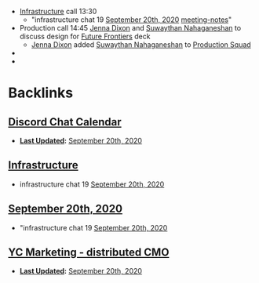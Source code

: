 - [Infrastructure](<Infrastructure.md>) call 13:30 
    - "infrastructure chat 19 [September 20th, 2020](<September 20th, 2020.md>) [meeting-notes](<meeting-notes.md>)"
- Production call 14:45 [Jenna Dixon](<Jenna Dixon.md>) and [Suwaythan Nahaganeshan](<Suwaythan Nahaganeshan.md>) to discuss design for [Future Frontiers](<Future Frontiers.md>) deck
    - [Jenna Dixon](<Jenna Dixon.md>) added [Suwaythan Nahaganeshan](<Suwaythan Nahaganeshan.md>) to [Production Squad](<Production Squad.md>)
- 
- 

# Backlinks
## [Discord Chat Calendar](<Discord Chat Calendar.md>)
- **[Last Updated](<Last Updated.md>):** [September 20th, 2020](<September 20th, 2020.md>)

## [Infrastructure](<Infrastructure.md>)
- infrastructure chat 19 [September 20th, 2020](<September 20th, 2020.md>)

## [September 20th, 2020](<September 20th, 2020.md>)
- "infrastructure chat 19 [September 20th, 2020](<September 20th, 2020.md>)

## [YC Marketing - distributed CMO](<YC Marketing - distributed CMO.md>)
- **[Last Updated](<Last Updated.md>):** [September 20th, 2020](<September 20th, 2020.md>)

